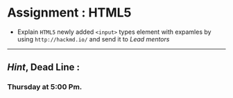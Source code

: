 # Assignment : HTML5

- Explain `HTML5` newly added `<input>` types element with expamles by using `http://hackmd.io/` and send it to *Lead mentors*

<hr />

## *Hint*, Dead Line : 

### Thursday at 5:00 Pm.